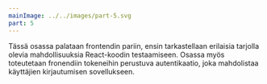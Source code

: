 ```yaml
---
mainImage: ../../images/part-5.svg
part: 5
---
```


<div class="intro">

Tässä osassa palataan frontendin pariin, ensin tarkastellaan erilaisia tarjolla olevia mahdollisuuksia React-koodin testaamiseen. Osassa myös toteutetaan fronendiin tokeneihin perustuva autentikaatio, joka mahdolistaa käyttäjien kirjautumisen sovellukseen.

</div>
